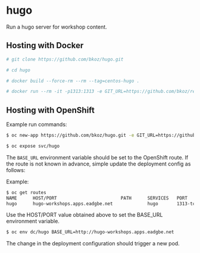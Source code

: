 # hugo

Run a hugo server for workshop content.

## Hosting with Docker

```bash
# git clone https://github.com/bkoz/hugo.git

# cd hugo

# docker build --force-rm --rm --tag=centos-hugo .

# docker run --rm -it -p1313:1313 -e GIT_URL=https://github.com/bkoz/redhatgov.github.io -e GIT_BRANCH=bkoz-dev -e APPEND_PORT=true -e BASE_URL=http://localhost centos-hugo
```

## Hosting with OpenShift

Example run commands:

```bash
$ oc new-app https://github.com/bkoz/hugo.git -e GIT_URL=https://github.com/bkoz/redhatgov.github.io.git -e GIT_BRANCH=bkoz-dev -e BASE_URL=http://hugo-workshops.apps.eadgbe.net

$ oc expose svc/hugo
```

The ```BASE_URL``` environment variable should be set to the OpenShift route. 
If the route is not known in advance, simple update the deployment config as follows:

Example:

```bash
$ oc get routes
NAME      HOST/PORT                        PATH      SERVICES   PORT       TERMINATION   WILDCARD
hugo      hugo-workshops.apps.eadgbe.net             hugo       1313-tcp                 None
```

Use the HOST/PORT value obtained above to set the BASE_URL environment variable.

```bash
$ oc env dc/hugo BASE_URL=http://hugo-workshops.apps.eadgbe.net
```

The change in the deployment configuration should trigger a new pod.


